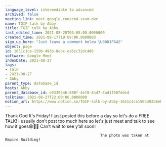 ```yaml
---
language_level: intermediate to advanced
archived: false
meeting_link: meet.google.com/cmd-sxum-dwr
name: TGIF talk by Abby
title: TGIF talk by Abby
last_edited_time: 2021-08-28T03:08:00.0000000
created_time: 2021-08-17T19:09:00.0000000
sign_up_here: "Just leave a comment below \U0001F642"
object: page
id: 1651c1ce-150b-493b-8ebc-ea5cc32dc4d9
software: Google Meet
indexDate: 2021-08-27
tags:
- Talk
- 2021-08-27
- Abby
parent_type: database_id
hosts: Abby
parent_database_id: e9339446-880f-4ef0-8ad7-8ad1f507dded
talktime: 2021-08-27T22:00:00.0000000
notion_url: https://www.notion.so/TGIF-talk-by-Abby-1651c1ce150b493b8ebcea5cc32dc4d9
---
```




Thank God It's Friday! I just posted this before a day so let's do a FREE TALK!
I usually don't post too much here so let's just meet and talk to see how it goes😆👍🏻
Can’t wait to see y’all soon!



                                               The photo was taken at Empire Building!











